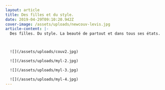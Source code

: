 ```yaml
---
layout: article
title: Des filles et du style.
date: 2019-04-29T09:10:20.942Z
cover-image: /assets/uploads/newcouv-levis.jpg
article-content: |-
  Des filles. Du style. La beauté de partout et dans tous ses états.



  ![](/assets/uploads/couv2.jpg)

  ![](/assets/uploads/myl-2.jpg)

  ![](/assets/uploads/myl-3.jpg)

  ![](/assets/uploads/myl-4.jpg)
---
```


